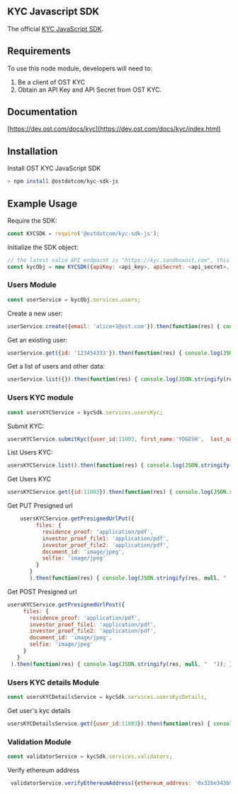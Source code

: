 ## KYC Javascript SDK

The official [KYC JavaScript SDK](https://dev.ost.com/docs/kyc/index.html).

## Requirements

To use this node module, developers will need to:
1. Be a client of OST KYC
2. Obtain an API Key and API Secret from OST KYC.

## Documentation

[https://dev.ost.com/docs/kyc](https://dev.ost.com/docs/kyc/index.html)

## Installation

Install OST KYC JavaScript SDK

```bash
> npm install @ostdotcom/kyc-sdk-js
```

## Example Usage

Require the SDK:

```node.js
const KYCSDK = require('@ostdotcom/kyc-sdk-js');
```

Initialize the SDK object:

```node.js
// the latest valid API endpoint is "https://kyc.sandboxost.com", this may change in the future
const kycObj = new KYCSDK({apiKey: <api_key>, apiSecret: <api_secret>, apiEndpoint: <api_endpoint>});
```

### Users Module 

```node.js
const userService = kycObj.services.users;
```

Create a new user:

```node.js
userService.create({email: 'alice+1@ost.com'}).then(function(res) { console.log(JSON.stringify(res)); }).catch(function(err) { console.log(JSON.stringify(err)); });
```


Get an existing user:

```node.js
userService.get({id: '123454333'}).then(function(res) { console.log(JSON.stringify(res)); }).catch(function(err) { console.log(JSON.stringify(err)); });
```

Get a list of users and other data:

```node.js
userService.list({}).then(function(res) { console.log(JSON.stringify(res)); }).catch(function(err) { console.log(JSON.stringify(err)); });
```

### Users KYC module 

```node.js
const usersKYCService = kycSdk.services.usersKyc;
```

Submit KYC:

```node.js
usersKYCService.submitKyc({user_id:11003, first_name:'YOGESH',  last_name:'SAWANT',  birthdate:'29/07/1992', country:'INDIA', nationality:'INDIAN', document_id_number:'DMDPS9634C', document_id_file_path:'10/i/4ae058629d4b384edcda8decdfbf0dd1', selfie_file_path:'10/i/4ae058629d4b384edcda8decdfbf0dd2', ethereum_address:'0x04d39e0b112c20917868ffd5c42372ecc5df577b',estimated_participation_amount:'1.2',residence_proof_file_path:'10/i/4ae058629d4b384edcda8decdfbf0dd3',investor_proof_files_path: ['10/i/4ae058629d4b384edcda8decdfbf0da1', '10/i/4ae058629d4b384edcda8decdfbf0da2'], city:'pune',street_address:'hadapsar',postal_code:'411028',state:'maharashtra'}).then(function(res) { console.log(JSON.stringify(res)); }).catch(function(err) { console.log(JSON.stringify(err)); });
```

List Users KYC:

```node.js
usersKYCService.list().then(function(res) { console.log(JSON.stringify(res)); }).catch(function(err) { console.log(JSON.stringify(err)); });
```

Get Users KYC

```node.js
usersKYCService.get({id:11003}).then(function(res) { console.log(JSON.stringify(res)); }).catch(function(err) { console.log(JSON.stringify(err)); });
```



Get PUT Presigned url

```node.js
    usersKYCService.getPresignedUrlPut({
         files: {
           residence_proof: 'application/pdf',
           investor_proof_file1: 'application/pdf',
           investor_proof_file2: 'application/pdf',
           document_id: 'image/jpeg',
           selfie: 'image/jpeg'
         }
       }
       ).then(function(res) { console.log(JSON.stringify(res, null, "  ")); }).catch(function(err) { console.log(JSON.stringify(err)); });
```


Get POST Presigned url

```node.js
usersKYCService.getPresignedUrlPost({
     files: {
       residence_proof: 'application/pdf',
       investor_proof_file1: 'application/pdf',
       investor_proof_file2: 'application/pdf',
       document_id: 'image/jpeg',
       selfie: 'image/jpeg'
     }
   }
 ).then(function(res) { console.log(JSON.stringify(res, null, "  ")); }).catch(function(err) { console.log(JSON.stringify(err)); });
```




### Users KYC details Module 

```node.js
const usersKYCDetailsService = kycSdk.services.usersKycDetails,
```

Get user's kyc details

```node.js
usersKYCDetailsService.get({user_id:11003}).then(function(res) { console.log(JSON.stringify(res)); }).catch(function(err) { console.log(JSON.stringify(err)); });
```

### Validation Module 
    

```node.js
const validatorService = kycSdk.services.validators;
```

Verify ethereum address

```node.js
 validatorService.verifyEthereumAddress({ethereum_address: '0x32be343b94f860124dc4fee278fdcbd38c102d88'}).then(function(res) { console.log(JSON.stringify(res)); }).catch(function(err) { console.log(JSON.stringify(err)); });
```
 